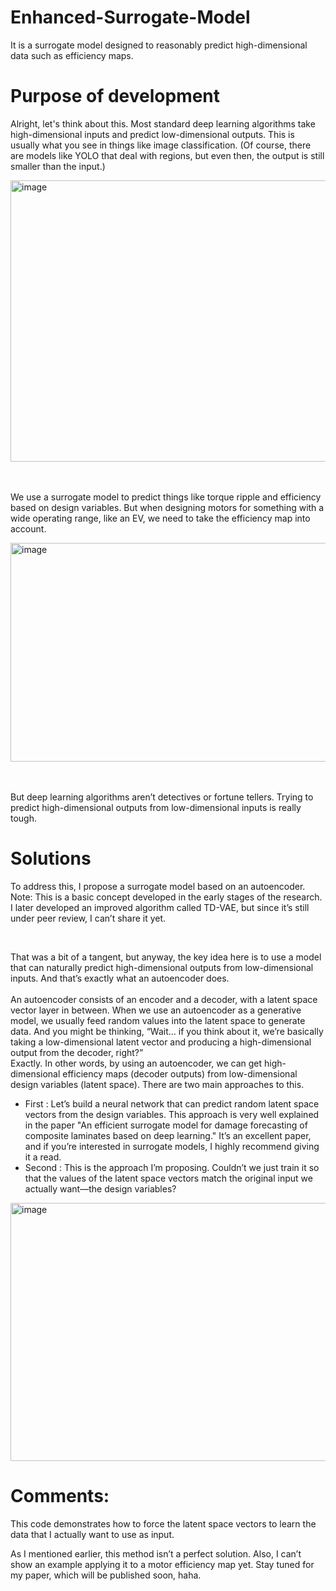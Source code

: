 # Enhanced-Surrogate-Model
It is a surrogate model designed to reasonably predict high-dimensional data such as efficiency maps.

# Purpose of development
Alright, let's think about this. Most standard deep learning algorithms take high-dimensional inputs and predict low-dimensional outputs. This is usually what you see in things like image classification. (Of course, there are models like YOLO that deal with regions, but even then, the output is still smaller than the input.)

<img width="700" height="450" alt="image" src="https://github.com/user-attachments/assets/5847ed44-b656-4c78-a18e-90c75d66146f" />

<br>
<br>
<br>

We use a surrogate model to predict things like torque ripple and efficiency based on design variables. But when designing motors for something with a wide operating range, like an EV, we need to take the efficiency map into account.

<img width="700" height="350" alt="image" src="https://github.com/user-attachments/assets/56594596-ff0f-465d-b827-16778ab9c483" />

<br>
<br>
<br>

But deep learning algorithms aren’t detectives or fortune tellers. Trying to predict high-dimensional outputs from low-dimensional inputs is really tough.

# Solutions
To address this, I propose a surrogate model based on an autoencoder.
Note: This is a basic concept developed in the early stages of the research. I later developed an improved algorithm called TD-VAE, but since it’s still under peer review, I can’t share it yet.

<br>

That was a bit of a tangent, but anyway, the key idea here is to use a model that can naturally predict high-dimensional outputs from low-dimensional inputs. And that’s exactly what an autoencoder does.
<br>
<br>
An autoencoder consists of an encoder and a decoder, with a latent space vector layer in between. When we use an autoencoder as a generative model, we usually feed random values into the latent space to generate data.
And you might be thinking, “Wait… if you think about it, we’re basically taking a low-dimensional latent vector and producing a high-dimensional output from the decoder, right?”
<br>
Exactly. In other words, by using an autoencoder, we can get high-dimensional efficiency maps (decoder outputs) from low-dimensional design variables (latent space). There are two main approaches to this. 

- First : Let’s build a neural network that can predict random latent space vectors from the design variables. This approach is very well explained in the paper "An efficient surrogate model for damage forecasting of composite laminates based on deep learning." It’s an excellent paper, and if you’re interested in surrogate models, I highly recommend giving it a read.
  <br>
- Second : This is the approach I’m proposing. Couldn’t we just train it so that the values of the latent space vectors match the original input we actually want—the design variables?
<img width="691" height="413" alt="image" src="https://github.com/user-attachments/assets/d01e5c3e-4cf7-43ce-b479-2929f1ddcded" />

# Comments:
This code demonstrates how to force the latent space vectors to learn the data that I actually want to use as input.

As I mentioned earlier, this method isn’t a perfect solution. Also, I can’t show an example applying it to a motor efficiency map yet. Stay tuned for my paper, which will be published soon, haha.

